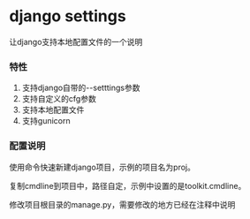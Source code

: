 # django settings

让django支持本地配置文件的一个说明

### 特性

1. 支持django自带的--setttings参数
2. 支持自定义的cfg参数
3. 支持本地配置文件
4. 支持gunicorn

### 配置说明

使用命令快速新建django项目，示例的项目名为proj。

复制cmdline到项目中，路径自定，示例中设置的是toolkit.cmdline。

修改项目根目录的manage.py，需要修改的地方已经在注释中说明

```

```

